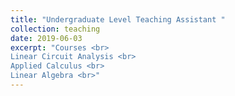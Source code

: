 ```yaml
---
title: "Undergraduate Level Teaching Assistant "
collection: teaching
date: 2019-06-03
excerpt: "Courses <br> 
Linear Circuit Analysis <br>
Applied Calculus <br>
Linear Algebra <br>"
---
```



